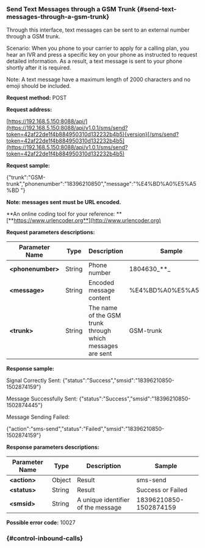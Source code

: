 ### Send Text Messages through a GSM Trunk {#send-text-messages-through-a-gsm-trunk}

Through this interface, text messages can be sent to an external number through a GSM trunk.

Scenario: When you phone to your carrier to apply for a calling plan, you hear an IVR and press a specific key on your phone as instructed to request detailed information. As a result, a text message is sent to your phone shortly after it is required.

Note: A text message have a maximum length of 2000 characters and no emoji should be included.

**Request method:** POST

**Request address:**

[https://192.168.5.150:8088/api/](https://192.168.5.150:8088/api/v1.0.1/sms/send?token=42af22de1f4b884950310d132232b4b5){version}[/sms/send?token=42af22de1f4b884950310d132232b4b5](https://192.168.5.150:8088/api/v1.0.1/sms/send?token=42af22de1f4b884950310d132232b4b5)

**Request sample:**

{"trunk":"GSM-trunk","phonenumber":"18396210850","message":"%E4%BD%A0%E5%A5%BD "}

**Note: messages sent must be URL encoded.**

**An online coding tool for your reference: **[**https://www.urlencoder.org**](http://www.urlencoder.org)

**Request parameters descriptions:**

| **Parameter Name** | **Type** | **Description** | **Sample** |
| --- | --- | --- | --- |
| **&lt;phonenumber&gt;** | String | Phone number | 1804630_\*\*_ |
| **&lt;message&gt;** | String | Encoded message content | %E4%BD%A0%E5%A5%BD |
| **&lt;trunk&gt;** | String | The name of the GSM trunk through which messages are sent | GSM-trunk |

**Response sample:**

Signal Correctly Sent: {"status":"Success","smsid":"18396210850-1502874159"}

Message Successfully Sent: {"status":"Success","smsid":"18396210850-1502874445"}

Message Sending Failed:

{"action":"sms-send","status":"Failed","smsid":"18396210850-1502874159"}

**Response parameters descriptions:**

| **Parameter Name** | **Type** | **Description** | **Sample** |
| --- | --- | --- | --- |
| **&lt;action&gt;** | Object | Result | sms-send |
| **&lt;status&gt;** | String | Result | Success or Failed |
| **&lt;smsid&gt;** | String | A unique identifier of the message | 18396210850-1502874159 |

**Possible error code:** 10027

###  {#control-inbound-calls}



